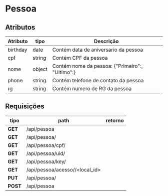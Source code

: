 # Pessoa

## Atributos

| Atributo | tipo   | Descrição                                                    |
| -------- | ------ | ------------------------------------------------------------ |
| birthday | date   | Contém data de aniversario da pessoa                         |
| cpf      | string | Contém CPF da pessoa                                         |
| nome     | object | Contém nome da pessoa: {"Primeiro":<value>, "Ultimo":<value>} |
| phone    | string | Contém telefone de contato da pessoa                         |
| rg       | string | Contém numero de RG da pessoa                                |



## Requisições

| tipo     | path                                | retorno |
| -------- | ----------------------------------- | ------- |
| **GET**  | /api/pessoa                         |         |
| **GET**  | /api/pessoa/<id>                    |         |
| **GET**  | /api/pessoa/cpf/<cpf>               |         |
| **GET**  | /api/pessoa/uid/<uid>               |         |
| **GET**  | /api/pessoa/key/<key>               |         |
| **GET**  | /api/pessoa/acesso/<key>/<local_id> |         |
| **PUT**  | /api/pessoa/<id>                    |         |
| **POST** | /api/pessoa                         |         |

